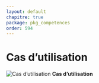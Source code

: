 ```yaml
---
layout: default
chapitre: true
package: pkg_competences
order: 594
---
```


# Cas d’utilisation

![Cas d’utilisation](/soli-lms/pkg_competences/images/)
**Cas d’utilisation**
